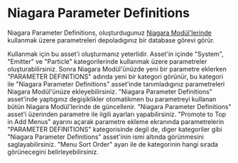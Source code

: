# Niagara Parameter Definitions

Niagara Parameter Definitions, oluşturdugunuz [Niagara Modül'lerinde](../Niagara%20Module%20Script) kullanmak üzere parametreleri depoladıgınız bir database görevi görür.

Kullanmak için bu asset'i oluşturmanız yeterlidir. Asset'in içinde "System", "Emitter" ve "Particle" kategorilerinde kullanmak üzere parametreler oluşturabilirsiniz. Sonra Niagara Modül'ünüzde yeni bir parametre eklerken "PARAMETER DEFINITIONS" adında yeni bir kategori görünür, bu kategori ile "Niagara Parameter Definitions" asset'inde tanımladıgınız parametreleri Niagara Modül'ünüze ekleyebilirsiniz. "Niagara Parameter Definitions" asset'inde yaptıgınız degişiklikler otomatikmen bu parametreyi kullanan bütün Niagara Modül'lerinde de güncellenir. "Niagara Parameter Definitions" asset'i üzerinden parametre ile ilgili ayarları yapabilirsiniz. "Promote to Top in Add Menus" ayarını açarak parametre ekleme ekranında parametrelerin "PARAMETER DEFINITIONS" kategorisinde degil de, diger kategoriler gibi "Niagara Parameter Definitions" asset'inin ismi altında görünmesini saglayabilirsiniz. "Menu Sort Order" ayarı ile de kategorinin hangi sırada görünecegini belirleyebilirsiniz.
